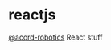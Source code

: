# reactjs
[@acord-robotics](https://www.notion.so/Javascript-Codecademy-Review-89fa1d0bbc8349ddb93ea1028f6a8a77) React stuff
